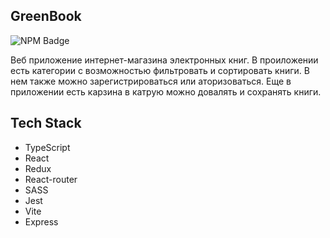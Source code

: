 ## GreenBook

<p>
    <img alt="NPM Badge" src="https://img.shields.io/badge/v10.2.3-green?label=npm&color=blue">
</p>

Веб приложение интернет-магазина электронных книг. В проиложении есть категории с возможностью фильтровать и сортировать книги. В нем также можно зарегистрироваться или аторизоваться.
Еще в приложении есть карзина в катрую можно довалять и сохранять книги.

## Tech Stack
- TypeScript
- React
- Redux
- React-router
- SASS
- Jest
- Vite
- Express



